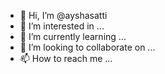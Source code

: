 - 👋 Hi, I’m @ayshasatti
- 👀 I’m interested in ...
- 🌱 I’m currently learning ...
- 💞️ I’m looking to collaborate on ...
- 📫 How to reach me ...

<!---
ayshasatti/ayshasatti is a ✨ special ✨ repository because its `README.md` (this file) appears on your GitHub profile.
You can click the Preview link to take a look at your changes.
--->
